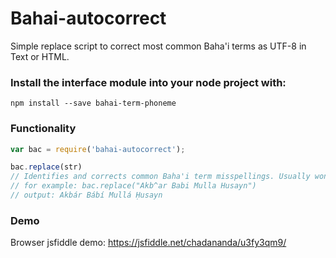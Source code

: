 # Bahai-autocorrect
Simple replace script to correct most common Baha'i terms as UTF-8 in Text or HTML.
 

### Install the interface module into your node project with:
``` 
npm install --save bahai-term-phoneme
```

### Functionality
``` Javascript
var bac = require('bahai-autocorrect'); 

bac.replace(str) 
// Identifies and corrects common Baha'i term misspellings. Usually won't corrupt HTML.
// for example: bac.replace("Akb^ar Babi Mulla Husayn")
// output: Akbár Bábí Mullá Ḥusayn 
```
 
### Demo

Browser jsfiddle demo: https://jsfiddle.net/chadananda/u3fy3qm9/